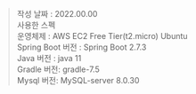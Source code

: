 > 작성 날짜 : 2022.00.00  
> 사용한 스펙    
> 운영체제 : AWS EC2 Free Tier(t2.micro) Ubuntu   
> Spring Boot 버전 : Spring Boot 2.7.3  
> Java 버전 : java 11    
> Gradle 버전: gradle-7.5   
> Mysql 버전: MySQL-server 8.0.30  